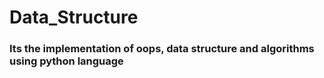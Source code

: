 # Data_Structure
### Its the implementation of oops, data structure and algorithms using python language 
